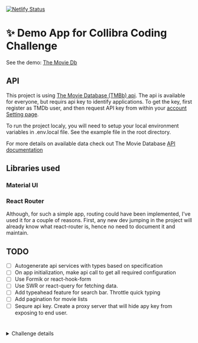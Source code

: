 [![Netlify Status](https://api.netlify.com/api/v1/badges/802ab005-3164-478b-a6c9-08130e50170d/deploy-status)](https://app.netlify.com/sites/sleepy-poitras-f1fe38/deploys)

# ✨ Demo App for Collibra Coding Challenge

See the demo: [The Movie Db](https://app.netlify.com/sites/sleepy-poitras-f1fe38/deploys)

## API

This project is using [The Movie Database (TMBb) api](https://www.themoviedb.org/documentation/api).
The api is available for everyone, but requirs api key to identify applications. To get the key, first register as TMDb user, and then request API key from within your [account Setting page](https://www.themoviedb.org/settings/api).

To run the project localy, you will need to setup your local environment variables in .env.local file. See the example file in the root directory.

For more details on available data check out The Movie Database [API documentation](https://developers.themoviedb.org/3/)

## Libraries used

### Material UI

### React Router

Although, for such a simple app, routing could have been implemented, I've used it for a couple of reasons. First, any new dev jumping in the project will already know what react-router is, hence no need to document it and maintain.

## TODO

- [ ] Autogenerate api services with types based on specification
- [ ] On app initialization, make api call to get all required configuration
- [ ] Use Formik or react-hook-form
- [ ] Use SWR or react-query for fetching data.
- [ ] Add typeahead feature for search bar. Throttle quick typing
- [ ] Add pagination for movie lists
- [ ] Sequre api key. Create a proxy server that will hide apy key from exposing to end user.

#

<details>
    <summary>Challenge details</summary>

## Intro

This challenge will help us evaluate your coding style and how you structure your projects.

What do we expect from you:

- Develop simple and well-designed components
- Clean and modern look
- Provide a good experience for developers jumping in your project

## The challenge

Choose a public API and develop an app with it.

- [Public GraphQl APIs](https://github.com/APIs-guru/graphql-apis)
- [Public JSON](https://github.com/public-apis/public-apis)
- [REQ | RES](https://reqres.in/)

## Requirements

- Must be written in React
- Create one page with a list of items (can be a list or table)
- Create a detailed view of an item (can be a page, modal, ...)
- Create an add/edit form (it should display an error toast when submitting)
- Create a delete button (it should display an error toast when submitting)

## Extras

- Document the project
- Use Typescript
- Create tests with jest
- Be creative and implement a new feature
- You can use a GraphQl client (Relay, Apollo,...)

## Tips

- Try to use libraries you are already familiar with
- Before choosing the API, check if you can all the information you want from it
- You can use a boilerplate for your project
  - create-react-app
  - create-react-app with typescript
- You can use a UI framework to make your app look cool
  - Office UI Fabric
  - Material UI
- Documentation
  - How to run the project
  - Things you want to improve in your project
  - Explain the technology and libraries used

</details>
